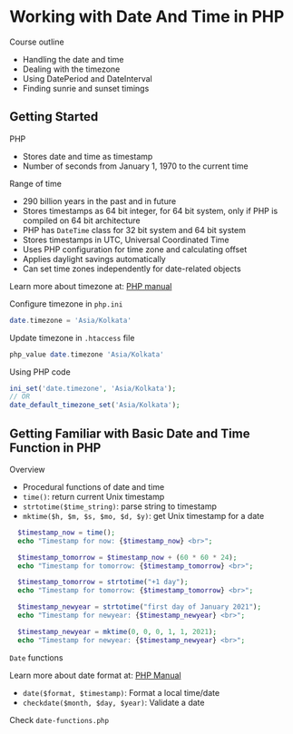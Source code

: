 # Working with Date And Time in PHP

Course outline

- Handling the date and time
- Dealing with the timezone
- Using DatePeriod and DateInterval
- Finding sunrie and sunset timings

## Getting Started

PHP

- Stores date and time as timestamp
- Number of seconds from January 1, 1970 to the current time

Range of time

- 290 billion years in the past and in future
- Stores timestamps as 64 bit integer, for 64 bit system, only if PHP is compiled on 64 bit architecture
- PHP has `DateTime` class for 32 bit system and 64 bit system
- Stores timestamps in UTC, Universal Coordinated Time
- Uses PHP configuration for time zone and calculating offset
- Applies daylight savings automatically
- Can set time zones independently for date-related objects

Learn more about timezone at: [PHP manual](https://www.php.net/manual/en/timezones.php)

Configure timezone in `php.ini`

```php
date.timezone = 'Asia/Kolkata'
```

Update timezone in `.htaccess` file

```php
php_value date.timezone 'Asia/Kolkata'
```

Using PHP code

```php
ini_set('date.timezone', 'Asia/Kolkata');
// OR
date_default_timezone_set('Asia/Kolkata');
```

## Getting Familiar with Basic Date and Time Function in PHP

Overview

- Procedural functions of date and time
- `time()`: return current Unix timestamp
- `strtotime($time_string)`: parse string to timestamp
- `mktime($h, $m, $s, $mo, $d, $y)`: get Unix timestamp for a date

```php
  $timestamp_now = time();
  echo "Timestamp for now: {$timestamp_now} <br>";

  $timestamp_tomorrow = $timestamp_now + (60 * 60 * 24);
  echo "Timestamp for tomorrow: {$timestamp_tomorrow} <br>";

  $timestamp_tomorrow = strtotime("+1 day");
  echo "Timestamp for tomorrow: {$timestamp_tomorrow} <br>";

  $timestamp_newyear = strtotime("first day of January 2021");
  echo "Timestamp for newyear: {$timestamp_newyear} <br>";

  $timestamp_newyear = mktime(0, 0, 0, 1, 1, 2021);
  echo "Timestamp for newyear: {$timestamp_newyear} <br>";
```

`Date` functions

Learn more about date format at: [PHP Manual](https://www.php.net/manual/en/datetime.format.php)

- `date($format, $timestamp)`: Format a local time/date
- `checkdate($month, $day, $year)`: Validate a date

Check `date-functions.php`

